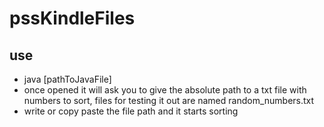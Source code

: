 # pssKindleFiles
## use
   - java [pathToJavaFile]
   - once opened it will ask you to give the absolute path to a txt file with numbers to sort, files for testing it out are named random_numbers.txt
   - write or copy paste the file path and it starts sorting
